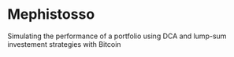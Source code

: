 # Mephistosso
Simulating the performance of a portfolio using DCA and lump-sum investement strategies with Bitcoin
